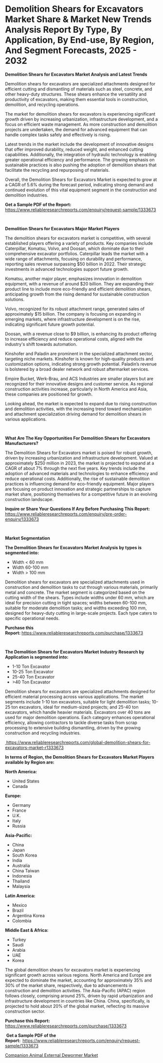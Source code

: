 <p><h1>Demolition Shears for Excavators Market Share & Market New Trends Analysis Report By Type, By Application, By End-use, By Region, And Segment Forecasts, 2025 - 2032</h1></p><p><strong>Demolition Shears for Excavators Market Analysis and Latest Trends</strong></p>
<p><p>Demolition shears for excavators are specialized attachments designed for efficient cutting and dismantling of materials such as steel, concrete, and other heavy-duty structures. These shears enhance the versatility and productivity of excavators, making them essential tools in construction, demolition, and recycling operations. </p><p>The market for demolition shears for excavators is experiencing significant growth driven by increasing urbanization, infrastructure development, and a focus on efficient waste management. As more construction and demolition projects are undertaken, the demand for advanced equipment that can handle complex tasks safely and effectively is rising. </p><p>Latest trends in the market include the development of innovative designs that offer improved durability, reduced weight, and enhanced cutting capabilities. Additionally, the integration of hydraulic technology is enabling greater operational efficiency and performance. The growing emphasis on sustainable practices is also pushing the adoption of demolition shears that facilitate the recycling and repurposing of materials.</p><p>Overall, the Demolition Shears for Excavators Market is expected to grow at a CAGR of 5.6% during the forecast period, indicating strong demand and continued evolution of this vital equipment segment in the construction and demolition industries.</p></p>
<p><strong>Get a Sample PDF of the Report:&nbsp;</strong> <a href="https://www.reliableresearchreports.com/enquiry/request-sample/1333673?utm_campaign=3522&utm_medium=2&utm_source=Github&utm_content=ia&utm_term=24032025&utm_id=demolition-shears-for-excavators">https://www.reliableresearchreports.com/enquiry/request-sample/1333673</a></p>
<p>&nbsp;</p>
<p><strong>Demolition Shears for Excavators Major Market Players</strong></p>
<p><p>The demolition shears for excavators market is competitive, with several established players offering a variety of products. Key companies include Caterpillar, Komatsu, Volvo, and Doosan, which dominate due to their comprehensive excavator portfolios. Caterpillar leads the market with a wide range of attachments, focusing on durability and performance, reporting sales revenue surpassing $50 billion in 2022. Their strategic investments in advanced technologies support future growth.</p><p>Komatsu, another major player, emphasizes innovation in demolition equipment, with a revenue of around $20 billion. They are expanding their product line to include more eco-friendly and efficient demolition shears, anticipating growth from the rising demand for sustainable construction solutions.</p><p>Volvo, recognized for its robust attachment range, generated sales of approximately $15 billion. The company is focusing on expanding in emerging markets, where infrastructure development is on the rise, indicating significant future growth potential.</p><p>Doosan, with a revenue close to $9 billion, is enhancing its product offering to increase efficiency and reduce operational costs, aligned with the industry's shift towards automation.</p><p>Kinshofer and Paladin are prominent in the specialized attachment sector, targeting niche markets. Kinshofer is known for high-quality products and customization options, indicating strong growth potential. Paladin’s revenue is bolstered by a broad dealer network and robust aftermarket services.</p><p>Empire Bucket, Werk-Brau, and ACS Industries are smaller players but are recognized for their innovative designs and customer service. As regional construction activities increase, particularly in North America and Asia, these companies are positioned for growth.</p><p>Looking ahead, the market is expected to expand due to rising construction and demolition activities, with the increasing trend toward mechanization and attachment specialization driving demand for demolition shears in various applications.</p></p>
<p>&nbsp;</p>
<p><strong>What Are The Key Opportunities For Demolition Shears for Excavators Manufacturers?</strong></p>
<p><p>The Demolition Shears for Excavators market is poised for robust growth, driven by increasing urbanization and infrastructure development. Valued at approximately $250 million in 2023, the market is projected to expand at a CAGR of about 7% through the next five years. Key trends include the adoption of advanced materials and technologies to enhance efficiency and reduce operational costs. Additionally, the rise of sustainable demolition practices is influencing demand for eco-friendly equipment. Major players are focusing on product innovation and strategic partnerships to capture market share, positioning themselves for a competitive future in an evolving construction landscape.</p></p>
<p><strong>Inquire or Share Your Questions If Any Before Purchasing This Report:</strong> <a href="https://www.reliableresearchreports.com/enquiry/pre-order-enquiry/1333673?utm_campaign=3522&utm_medium=2&utm_source=Github&utm_content=ia&utm_term=24032025&utm_id=demolition-shears-for-excavators">https://www.reliableresearchreports.com/enquiry/pre-order-enquiry/1333673</a></p>
<p>&nbsp;</p>
<p><strong>Market Segmentation</strong></p>
<p><strong>The Demolition Shears for Excavators Market Analysis by types is segmented into:</strong></p>
<p><ul><li>Width < 60 mm</li><li>Width 60-100 mm</li><li>Width > 100 mm</li></ul></p>
<p><p>Demolition shears for excavators are specialized attachments used in construction and demolition tasks to cut through various materials, primarily metal and concrete. The market segment is categorized based on the cutting width of the shears. Types include widths under 60 mm, which are ideal for precision cutting in tight spaces; widths between 60-100 mm, suitable for moderate demolition tasks; and widths exceeding 100 mm, designed for heavy-duty cutting in large-scale projects. Each type caters to specific operational needs.</p></p>
<p><strong>Purchase this Report:&nbsp;</strong><a href="https://www.reliableresearchreports.com/purchase/1333673?utm_campaign=3522&utm_medium=2&utm_source=Github&utm_content=ia&utm_term=24032025&utm_id=demolition-shears-for-excavators">https://www.reliableresearchreports.com/purchase/1333673</a></p>
<p>&nbsp;</p>
<p><strong>The Demolition Shears for Excavators Market Industry Research by Application is segmented into:</strong></p>
<p><ul><li>1-10 Ton Excavator</li><li>10-25 Ton Excavator</li><li>25-40 Ton Excavator</li><li>>40 Ton Excavator</li></ul></p>
<p><p>Demolition shears for excavators are specialized attachments designed for efficient material processing across various applications. The market segments include 1-10 ton excavators, suitable for light demolition tasks; 10-25 ton excavators, ideal for medium-sized projects; and 25-40 ton excavators, which handle heavier materials. Excavators over 40 tons are used for major demolition operations. Each category enhances operational efficiency, allowing contractors to tackle diverse tasks from scrap processing to extensive building dismantling, driven by the growing construction and recycling industries.</p></p>
<p><a href="https://www.reliableresearchreports.com/global-demolition-shears-for-excavators-market-r1333673?utm_campaign=3522&utm_medium=2&utm_source=Github&utm_content=ia&utm_term=24032025&utm_id=demolition-shears-for-excavators">&nbsp;https://www.reliableresearchreports.com/global-demolition-shears-for-excavators-market-r1333673</a></p>
<p><strong>In terms of Region, the Demolition Shears for Excavators Market Players available by Region are:</strong></p>
<p>
    <p> <strong> North America: </strong>
        <ul>
            <li>United States</li>
            <li>Canada</li>
        </ul>
        </p> 
    <p> <strong> Europe: </strong>
        <ul>
            <li>Germany</li>
            <li>France</li>
            <li>U.K.</li>
            <li>Italy</li>
            <li>Russia</li>
        </ul>
        </p> 
    <p> <strong> Asia-Pacific: </strong>
        <ul>
            <li>China</li>
            <li>Japan</li>
            <li>South Korea</li>
            <li>India</li>
            <li>Australia</li>
            <li>China Taiwan</li>
            <li>Indonesia</li>
            <li>Thailand</li>
            <li>Malaysia</li>
        </ul>
        </p> 
    <p> <strong> Latin America: </strong>
        <ul>
            <li>Mexico</li>
            <li>Brazil</li>
            <li>Argentina Korea</li>
            <li>Colombia</li>
        </ul>
        </p> 
    <p> <strong> Middle East & Africa: </strong>
        <ul>
            <li>Turkey</li>
            <li>Saudi</li>
            <li>Arabia</li>
            <li>UAE</li>
            <li>Korea</li>
        </ul>
    </p>
    </p>
<p><p>The global demolition shears for excavators market is experiencing significant growth across various regions. North America and Europe are expected to dominate the market, accounting for approximately 35% and 30% of the market share, respectively, due to advancements in construction and demolition activities. The Asia-Pacific (APAC) region follows closely, comprising around 25%, driven by rapid urbanization and infrastructure development in countries like China. China, specifically, is projected to hold about 20% of the global market, reflecting its massive construction sector.</p></p>
<p><strong>Purchase this Report: </strong><a href="https://www.reliableresearchreports.com/purchase/1333673?utm_campaign=3522&utm_medium=2&utm_source=Github&utm_content=ia&utm_term=24032025&utm_id=demolition-shears-for-excavators">https://www.reliableresearchreports.com/purchase/1333673</a></p>
<p>&nbsp;<strong>Get a Sample PDF of the Report:&nbsp;&nbsp;</strong><a href="https://www.reliableresearchreports.com/enquiry/request-sample/1333673?utm_campaign=3522&utm_medium=2&utm_source=Github&utm_content=ia&utm_term=24032025&utm_id=demolition-shears-for-excavators">https://www.reliableresearchreports.com/enquiry/request-sample/1333673</a></p>
<p><strong></strong></p>
<p><p><a href="https://github.com/prantoblouin/Market-Research-Report-List-1/blob/main/companion-animal-external-dewormer-market.md?utm_campaign=3522&utm_medium=2&utm_source=Github&utm_content=ia&utm_term=24032025&utm_id=demolition-shears-for-excavators">Companion Animal External Dewormer Market</a></p></p>